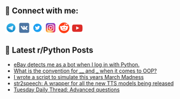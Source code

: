 ## 🔎 Connect with me:
[<img src="https://github.com/bullbesh/bullbesh/blob/main/images/Telegram.png" width="32" height="32" />](https://t.me/bullbesh)
[<img src="https://github.com/bullbesh/bullbesh/blob/main/images/VK.png" width="32" height="32" />](https://vk.com/bullbesh)
[<img src="https://github.com/bullbesh/bullbesh/blob/main/images/Twitter.png" width="32" height="32" />](https://twitter.com/bullbesh1)
[<img src="https://github.com/bullbesh/bullbesh/blob/main/images/Instagram.png" width="32" height="32" />](https://www.instagram.com/bullbesh)
[<img src="https://github.com/bullbesh/bullbesh/blob/main/images/Reddit.png" width="32" height="32" />](https://www.reddit.com/user/bullbesh)
[<img src="https://github.com/bullbesh/bullbesh/blob/main/images/YouTube.png" width="32" height="32" />](https://www.youtube.com/channel/UCtfjRs6uzgq5mfm8S06WTcg)

## 📕 Latest r/Python Posts
<!-- BLOG-POST-LIST:START -->
- [eBay detects me as a bot when I log in with Python.](https://www.reddit.com/r/Python/comments/1jdyu73/ebay_detects_me_as_a_bot_when_i_log_in_with_python/)
- [What is the convention for __ and _ when it comes to OOP?](https://www.reddit.com/r/Python/comments/1jdtab6/what_is_the_convention_for_and_when_it_comes_to/)
- [I wrote a script to simulate this years March Madness](https://www.reddit.com/r/Python/comments/1jdsi9u/i_wrote_a_script_to_simulate_this_years_march/)
- [str2speech: A wrapper for all the new TTS models being released](https://www.reddit.com/r/Python/comments/1jdrvwy/str2speech_a_wrapper_for_all_the_new_tts_models/)
- [Tuesday Daily Thread: Advanced questions](https://www.reddit.com/r/Python/comments/1jdrtck/tuesday_daily_thread_advanced_questions/)
<!-- BLOG-POST-LIST:END -->
